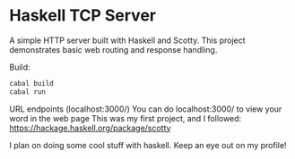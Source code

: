 # Haskell TCP Server

A simple HTTP server built with Haskell and Scotty. This project demonstrates basic web routing and response handling.


Build:
```bash
cabal build
cabal run
```

URL endpoints (localhost:3000/)
You can do localhost:3000/<Word> to view your word in the web page
This was my first project, and I followed:
https://hackage.haskell.org/package/scotty

I plan on doing some cool stuff with haskell. Keep an eye out on my profile!